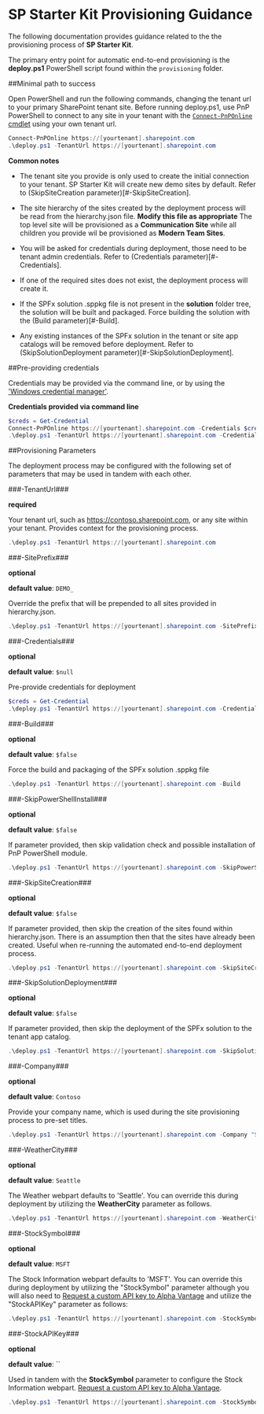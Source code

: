 # SP Starter Kit Provisioning Guidance

The following documentation provides guidance related to the the provisioning process of **SP Starter Kit**.

The primary entry point for automatic end-to-end provisioning is the **deploy.ps1** PowerShell script found within the `provisioning` folder.

##Minimal path to success

Open PowerShell and run the following commands, changing the tenant url to your primary SharePoint tenant site. Before running deploy.ps1, use PnP PowerShell to connect to any site in your tenant with the [`Connect-PnPOnline` cmdlet](https://docs.microsoft.com/en-us/powershell/module/sharepoint-pnp/connect-pnponline?view=sharepoint-ps) using your own tenant url.

```powershell
Connect-PnPOnline https://[yourtenant].sharepoint.com
.\deploy.ps1 -TenantUrl https://[yourtenant].sharepoint.com
```

**Common notes**

- The tenant site you provide is only used to create the initial connection to your tenant. SP Starter Kit will create new demo sites by default. Refer to (SkipSiteCreation parameter)[#-SkipSiteCreation].

- The site hierarchy of the sites created by the deployment process will be read from the hierarchy.json file. **Modify this file as appropriate** The top level site will be provisioned as a **Communication Site** while all children you provide wil be provisioned as **Modern Team Sites**.

- You will be asked for credentials during deployment, those need to be tenant admin credentials. Refer to (Credentials parameter)[#-Credentials].

- If one of the required sites does not exist, the deployment process will create it.

- If the SPFx solution .sppkg file is not present in the **solution** folder tree, the solution will be built and packaged. Force building the solution with the (Build parameter)[#-Build].

- Any existing instances of the SPFx solution in the tenant or site app catalogs will be removed before deployment. Refer to (SkipSolutionDeployment parameter)[#-SkipSolutionDeployment].

##Pre-providing credentials

Credentials may be provided via the command line, or by using the ['Windows credential manager'](https://www.youtube.com/watch?v=w7NJ_qTK1l8).

**Credentials provided via command line**

```powershell
$creds = Get-Credential
Connect-PnPOnline https://[yourtenant].sharepoint.com -Credentials $creds
.\deploy.ps1 -TenantUrl https://[yourtenant].sharepoint.com -Credentials $creds
```

##Provisioning Parameters

The deployment process may be configured with the following set of parameters that may be used in tandem with each other.

###-TenantUrl###

**required**

Your tenant url, such as https://contoso.sharepoint.com, or any site within your tenant. Provides context for the provisioning process.

```powershell
.\deploy.ps1 -TenantUrl https://[yourtenant].sharepoint.com
```

###-SitePrefix###

**optional**

**default value**: `DEMO_`

Override the prefix that will be prepended to all sites provided in hierarchy.json.

```powershell
.\deploy.ps1 -TenantUrl https://[yourtenant].sharepoint.com -SitePrefix "mydemo"
```

###-Credentials###

**optional**

**default value**: `$null`

Pre-provide credentials for deployment

```powershell
$creds = Get-Credential
.\deploy.ps1 -TenantUrl https://[yourtenant].sharepoint.com -Credentials $creds
```

###-Build###

**optional**

**default value**: `$false`

Force the build and packaging of the SPFx solution .sppkg file

```powershell
.\deploy.ps1 -TenantUrl https://[yourtenant].sharepoint.com -Build
```

###-SkipPowerShellInstall###

**optional**

**default value**: `$false`

If parameter provided, then skip validation check and possible installation of PnP PowerShell module.

```powershell
.\deploy.ps1 -TenantUrl https://[yourtenant].sharepoint.com -SkipPowerShellInstall
```

###-SkipSiteCreation###

**optional**

**default value**: `$false`

If parameter provided, then skip the creation of the sites found within hierarchy.json. There is an assumption then that the sites have already been created. Useful when re-running the automated end-to-end deployment process.

```powershell
.\deploy.ps1 -TenantUrl https://[yourtenant].sharepoint.com -SkipSiteCreation
```

###-SkipSolutionDeployment###

**optional**

**default value**: `$false`

If parameter provided, then skip the deployment of the SPFx solution to the tenant app catalog.

```powershell
.\deploy.ps1 -TenantUrl https://[yourtenant].sharepoint.com -SkipSolutionDeployment
```

###-Company###

**optional**

**default value**: `Contoso`

Provide your company name, which is used during the site provisioning process to pre-set titles.

```powershell
.\deploy.ps1 -TenantUrl https://[yourtenant].sharepoint.com -Company "SharePoint PnP"
```

###-WeatherCity###

**optional**

**default value**: `Seattle`

The Weather webpart defaults to 'Seattle'. You can override this during deployment by utilizing the **WeatherCity** parameter as follows.

```powershell
.\deploy.ps1 -TenantUrl https://[yourtenant].sharepoint.com -WeatherCity "Amsterdam"
```

###-StockSymbol###

**optional**

**default value**: `MSFT`

The Stock Information webpart defaults to 'MSFT'. You can override this during deployment by utilizing the "StockSymbol" parameter although you will also need to [Request a custom API key to Alpha Vantage](../documentation/tenant-settings.md#APIKeyAlphaVantage) and utilize the "StockAPIKey" parameter as follows:

```powershell
.\deploy.ps1 -TenantUrl https://[yourtenant].sharepoint.com -StockSymbol "GT" -StockAPIKey "your-api-key"
```

###-StockAPIKey###

**optional**

**default value**: ``

Used in tandem with the **StockSymbol** parameter to configure the Stock Information webpart. [Request a custom API key to Alpha Vantage](../documentation/tenant-settings.md#APIKeyAlphaVantage).

```powershell
.\deploy.ps1 -TenantUrl https://[yourtenant].sharepoint.com -StockSymbol "GT" -StockAPIKey "your-api-key"
```
